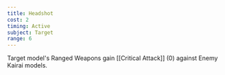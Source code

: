 ```yaml
---
title: Headshot
cost: 2
timing: Active
subject: Target
range: 6
---
```

Target model's Ranged Weapons gain [[Critical Attack]] (0) against Enemy Kairai models.